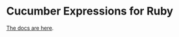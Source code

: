 # Cucumber Expressions for Ruby

[The docs are here](https://github.com/cucumber/cucumber-expressions#readme).

